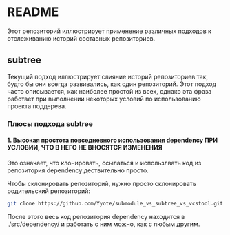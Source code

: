 # README 

Этот репозиторий иллюстрирует применение различных подходов к отслеживанию историй составных репозиториев.

## subtree 

Текущий подход иллюстрирует слияние историй репозиториев так, будто бы они всегда развивались, как один репозиторий. Этот подход часто описывается, как наиболее простой из всех, однако эта фраза работает при выполнении некоторых условий по использованию проекта поддерева.

### Плюсы подхода subtree

#### 1. Высокая простота повседневного использования dependency ПРИ УСЛОВИИ, ЧТО В НЕГО НЕ ВНОСЯТСЯ ИЗМЕНЕНИЯ

Это означает, что клонировать, ссылаться и использлвать код из репозитория dependency дествительно просто.

Чтобы склонировать репозиторий, нужно просто склонировать родительский репозиторий:

```bash
git clone https://github.com/Yyote/submodule_vs_subtree_vs_vcstool.git # Представим, что subtree это master
```

После этого весь код репозитория dependency находится в ./src/dependency/ и работать с ним можно, как с любым другим.
